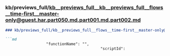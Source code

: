 ### kb/previews_full/kb__previews_full__kb__previews_full__flows__time-first__master-only@guest.har.part050.md.part001.md.part002.md

```md
### kb/previews_full/kb__previews_full__flows__time-first__master-only@guest.har.part050.md.part001.md (part 002)

```md
                  "functionName": "",
                                          "scriptId":
```

```

```

